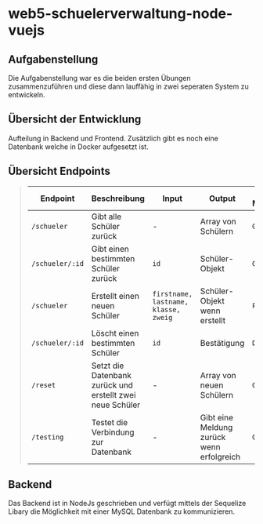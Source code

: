 # web5-schuelerverwaltung-node-vuejs
## Aufgabenstellung
Die Aufgabenstellung war es die beiden ersten Übungen zusammenzuführen und diese dann lauffähig in zwei seperaten System zu entwickeln.

## Übersicht der Entwicklung
Aufteilung in Backend und Frontend. Zusätzlich gibt es noch eine Datenbank welche in Docker aufgesetzt ist. 

## Übersicht Endpoints

> | Endpoint            | Beschreibung                                              | Input                                    | Output                                    | HTTP-Methode |
> | ------------------- | --------------------------------------------------------- | ---------------------------------------- | ----------------------------------------- | ------------ |
> | ```/schueler```     | Gibt alle Schüler zurück                                  | -                                        | Array von Schülern                        | ```GET```    |
> | ```/schueler/:id``` | Gibt einen bestimmten Schüler zurück                      | ```id```                                 | Schüler-Objekt                            | ```GET```    |
> | ```/schueler```     | Erstellt einen neuen Schüler                              | ```firstname, lastname, klasse, zweig``` | Schüler-Objekt wenn erstellt              | ```POST```   |
> | ```/schueler/:id``` | Löscht einen bestimmten Schüler                           | ```id```                                 | Bestätigung                               | ```DELETE``` |
> | ```/reset```        | Setzt die Datenbank zurück und erstellt zwei neue Schüler | -                                        | Array von neuen Schülern                  | ```GET```    |
> | ```/testing```      | Testet die Verbindung zur Datenbank                       | -                                        | Gibt eine Meldung zurück wenn erfolgreich | ```GET```    |

## Backend

Das Backend ist in NodeJs geschrieben und verfügt mittels der Sequelize Libary die Möglichkeit mit einer MySQL Datenbank zu kommunizieren. 